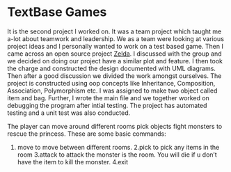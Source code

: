 # TextBase Games

It is the second project I worked on. It was a team project which taught me a-lot about teamwork and leadership. We as a team were looking at various project ideas and I personally wanted to work on a test based game. Then I came across an open source project [Zelda](https://awesomeopensource.com/project/OSSpk/Zelda-Game). I discussed with the group and we decided on doing our project have a similar plot and feature. I then took the charge and constructed the design documented with UML diagrams. Then after a good discussion we divided the work amongst ourselves. The project is constructed using oop concepts like Inheritance, Composition, Association, Polymorphism etc. I was assigned to make two object called item and bag. Further, I wrote the main file and we together worked on debugging the program after intial testing. The project has automated testing and a unit test was also conducted. 

The player can move around different rooms pick objects fight monsters to rescue the princess. 
These are some basic commands: 
1. move to move between different rooms.
2.pick to pick any items in the room
3.attack to attack the monster is the room. You will die if u don’t have the item to kill the monster.
4.exit
